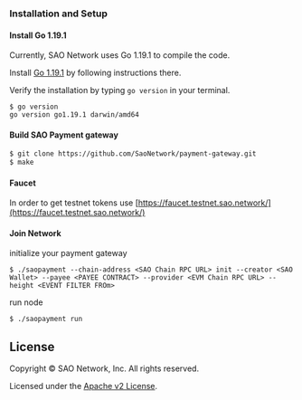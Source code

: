 ### Installation and Setup
#### Install Go 1.19.1

Currently, SAO Network uses Go 1.19.1 to compile the code.

Install [Go 1.19.1](https://go.dev/doc/install) by following instructions there.

Verify the installation by typing `go version` in your terminal.

```
$ go version
go version go1.19.1 darwin/amd64
```



#### Build SAO Payment gateway 

```bash
$ git clone https://github.com/SaoNetwork/payment-gateway.git
$ make 
```

#### Faucet

In order to get testnet tokens use [https://faucet.testnet.sao.network/](https://faucet.testnet.sao.network/)

#### Join Network 

initialize your payment gateway 

```
$ ./saopayment --chain-address <SAO Chain RPC URL> init --creator <SAO Wallet> --payee <PAYEE CONTRACT> --provider <EVM Chain RPC URL> --height <EVENT FILTER FROm>
```


run node

```
$ ./saopayment run 
```



## License

Copyright © SAO Network, Inc. All rights reserved.

Licensed under the [Apache v2 License](LICENSE.md).
